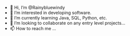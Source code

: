 - 👋 Hi, I’m @Rainybluewindy
- 👀 I’m interested in developing software.
- 🌱 I’m currently learning Java, SQL, Python, etc.
- 💞️ I’m looking to collaborate on any entry level projects...
- 📫 How to reach me ...

<!---
Rainybluewindy/Rainybluewindy is a ✨ special ✨ repository because its `README.md` (this file) appears on your GitHub profile.
You can click the Preview link to take a look at your changes.
--->
